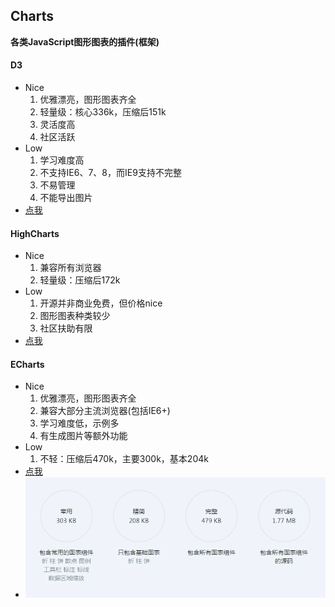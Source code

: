 ## Charts
**各类JavaScript图形图表的插件(框架)**


#### D3
* Nice
    1. 优雅漂亮，图形图表齐全
    2. 轻量级：核心336k，压缩后151k
    3. 灵活度高
    4. 社区活跃
* Low
    1. 学习难度高
    2. 不支持IE6、7、8，而IE9支持不完整
    3. 不易管理
    4. 不能导出图片
* [点我](http://c3js.org/)


#### HighCharts
* Nice
    1. 兼容所有浏览器
    2. 轻量级：压缩后172k
* Low
    1. 开源并非商业免费，但价格nice
    2. 图形图表种类较少
    3. 社区扶助有限
* [点我](http://www.highcharts.com/)


#### ECharts
* Nice
    1. 优雅漂亮，图形图表齐全
    2. 兼容大部分主流浏览器(包括IE6+)
    3. 学习难度低，示例多
    4. 有生成图片等额外功能
* Low
    1. 不轻：压缩后470k，主要300k，基本204k
* [点我](http://echarts.baidu.com/)
* ![各模块大小](images/ec.png)
